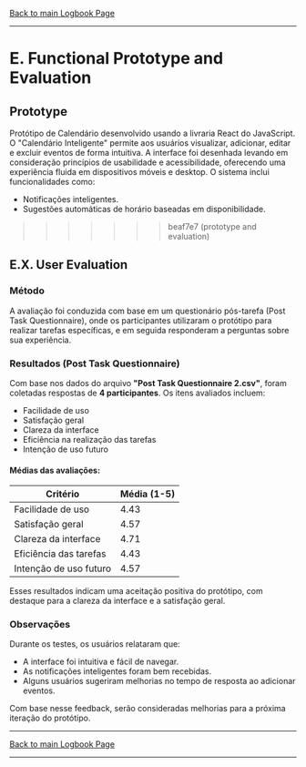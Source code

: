 [Back to main Logbook Page](../hci_logbook.md)

---
# E. Functional Prototype and Evaluation

## Prototype
Protótipo de Calendário desenvolvido usando a livraria React do JavaScript.  
O "Calendário Inteligente" permite aos usuários visualizar, adicionar, editar e excluir eventos de forma intuitiva. A interface foi desenhada levando em consideração princípios de usabilidade e acessibilidade, oferecendo uma experiência fluida em dispositivos móveis e desktop. O sistema inclui funcionalidades como:

- Notificações inteligentes.
- Sugestões automáticas de horário baseadas em disponibilidade.
>>>>>>> beaf7e7 (prototype and evaluation)

## E.X. User Evaluation

### Método

A avaliação foi conduzida com base em um questionário pós-tarefa (Post Task Questionnaire), onde os participantes utilizaram o protótipo para realizar tarefas específicas, e em seguida responderam a perguntas sobre sua experiência.

### Resultados (Post Task Questionnaire)

Com base nos dados do arquivo **"Post Task Questionnaire 2.csv"**, foram coletadas respostas de **4 participantes**. Os itens avaliados incluem:

- Facilidade de uso
- Satisfação geral
- Clareza da interface
- Eficiência na realização das tarefas
- Intenção de uso futuro

#### Médias das avaliações:

| Critério                    | Média (1-5) |
|----------------------------|-------------|
| Facilidade de uso          | 4.43        |
| Satisfação geral           | 4.57        |
| Clareza da interface       | 4.71        |
| Eficiência das tarefas     | 4.43        |
| Intenção de uso futuro     | 4.57        |

Esses resultados indicam uma aceitação positiva do protótipo, com destaque para a clareza da interface e a satisfação geral.

### Observações

Durante os testes, os usuários relataram que:

- A interface foi intuitiva e fácil de navegar.
- As notificações inteligentes foram bem recebidas.
- Alguns usuários sugeriram melhorias no tempo de resposta ao adicionar eventos.

Com base nesse feedback, serão consideradas melhorias para a próxima iteração do protótipo.


---
[Back to main Logbook Page](../hci_logbook.md)

---